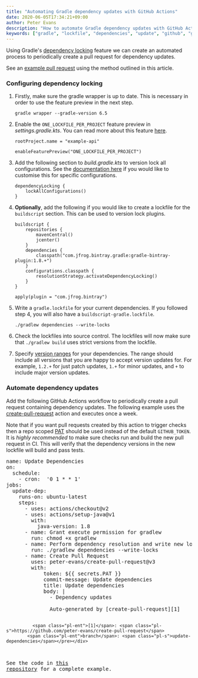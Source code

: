 ```yaml
---
title: "Automating Gradle dependency updates with GitHub Actions"
date: 2020-06-05T17:34:21+09:00
author: Peter Evans
description: "How to automate Gradle dependency updates with GitHub Actions"
keywords: ["gradle", "lockfile", "dependencies", "update", "github", "github actions", "pull request", "automation"]
---
```


Using Gradle's [dependency locking](https://docs.gradle.org/current/userguide/dependency_locking.html) feature we can create an automated process to periodically create a pull request for dependency updates.

See an [example pull request](https://github.com/peter-evans/gradle-auto-dependency-updates/pull/2) using the method outlined in this article.

### Configuring dependency locking

1. Firstly, make sure the gradle wrapper is up to date. This is necessary in order to use the feature preview in the next step.

    ```
    gradle wrapper --gradle-version 6.5
    ```

2. Enable the `ONE_LOCKFILE_PER_PROJECT` feature preview in *settings.gradle.kts*. You can read more about this feature [here](https://docs.gradle.org/current/userguide/dependency_locking.html#single_lock_file_per_project).

    ```
    rootProject.name = "example-api"

    enableFeaturePreview("ONE_LOCKFILE_PER_PROJECT")
    ```

3. Add the following section to *build.gradle.kts* to version lock all configurations. See the [documentation here](https://docs.gradle.org/current/userguide/dependency_locking.html#enabling_locking_on_configurations) if you would like to customise this for specific configurations.

    ```
    dependencyLocking {
        lockAllConfigurations()
    }
    ```

4. **Optionally**, add the following if you would like to create a lockfile for the `buildscript` section. This can be used to version lock plugins.

    ```
    buildscript {
        repositories {
            mavenCentral()
            jcenter()
        }
        dependencies {
            classpath("com.jfrog.bintray.gradle:gradle-bintray-plugin:1.8.+")
        }
        configurations.classpath {
            resolutionStrategy.activateDependencyLocking()
        }
    }

    apply(plugin = "com.jfrog.bintray")
    ```

5. Write a `gradle.lockfile` for your current dependencies. If you followed step 4, you will also have a `buildscript-gradle.lockfile`.

    ```
    ./gradlew dependencies --write-locks
    ```

6. Check the lockfiles into source control. The lockfiles will now make sure that `./gradlew build` uses strict versions from the lockfile.

7. Specify [version ranges](https://docs.gradle.org/current/userguide/single_versions.html) for your dependencies. The range should include all versions that you are happy to accept version updates for. For example, `1.2.+` for just patch updates, `1.+` for minor updates, and `+` to include major version updates.

### Automate dependency updates

Add the following GitHub Actions workflow to periodically create a pull request containing dependency updates.
The following example uses the [create-pull-request](https://github.com/peter-evans/create-pull-request) action and executes once a week.

Note that if you want pull requests created by this action to trigger checks then a repo scoped [PAT](https://docs.github.com/en/github/authenticating-to-github/creating-a-personal-access-token) should be used instead of the default `GITHUB_TOKEN`.
It is *highly recommended* to make sure checks run and build the new pull request in CI.
This will verify that the dependency versions in the new lockfile will build and pass tests.

<div class="highlight highlight-source-yaml"><pre><span class="pl-ent">name</span>: <span class="pl-s">Update Dependencies</span>
<span class="pl-ent">on</span>:
  <span class="pl-ent">schedule</span>:
    - <span class="pl-ent">cron</span>:  <span class="pl-s"><span class="pl-pds">'</span>0 1 * * 1<span class="pl-pds">'</span></span>
<span class="pl-ent">jobs</span>:
  <span class="pl-ent">update-dep</span>:
    <span class="pl-ent">runs-on</span>: <span class="pl-s">ubuntu-latest</span>
    <span class="pl-ent">steps</span>:
      - <span class="pl-ent">uses</span>: <span class="pl-s">actions/checkout@v2</span>
      - <span class="pl-ent">uses</span>: <span class="pl-s">actions/setup-java@v1</span>
        <span class="pl-ent">with</span>:
          <span class="pl-ent">java-version</span>: <span class="pl-c1">1.8</span>
      - <span class="pl-ent">name</span>: <span class="pl-s">Grant execute permission for gradlew</span>
        <span class="pl-ent">run</span>: <span class="pl-s">chmod +x gradlew</span>
      - <span class="pl-ent">name</span>: <span class="pl-s">Perform dependency resolution and write new lockfiles</span>
        <span class="pl-ent">run</span>: <span class="pl-s">./gradlew dependencies --write-locks</span>
      - <span class="pl-ent">name</span>: <span class="pl-s">Create Pull Request</span>
        <span class="pl-ent">uses</span>: <span class="pl-s">peter-evans/create-pull-request@v3</span>
        <span class="pl-ent">with</span>:
            <span class="pl-ent">token</span>: <span class="pl-s">${{ secrets.PAT }}</span>
            <span class="pl-ent">commit-message</span>: <span class="pl-s">Update dependencies</span>
            <span class="pl-ent">title</span>: <span class="pl-s">Update dependencies</span>
            <span class="pl-ent">body</span>: <span class="pl-s">|</span>
<span class="pl-s">              - Dependency updates</span>
<span class="pl-s"></span>  
              <span class="pl-s">Auto-generated by [create-pull-request][1]</span>
  
              <span class="pl-ent">[1]</span>: <span class="pl-s">https://github.com/peter-evans/create-pull-request</span>
            <span class="pl-ent">branch</span>: <span class="pl-s">update-dependencies</span></pre></div>

See the code in [this repository](https://github.com/peter-evans/gradle-auto-dependency-updates) for a complete example.
